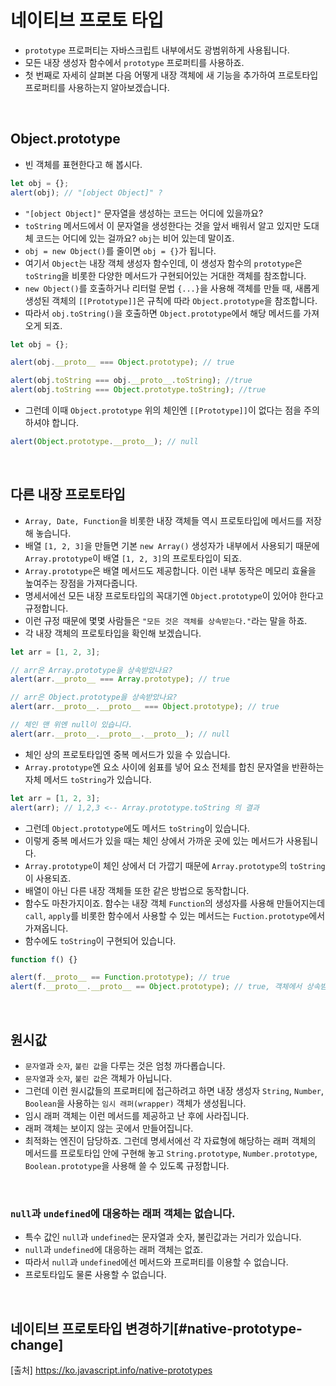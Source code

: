 # 네이티브 프로토 타입

- `prototype` 프로퍼티는 자바스크립트 내부에서도 광범위하게 사용됩니다.
- 모든 내장 생성자 함수에서 `prototype` 프로퍼티를 사용하죠.
- 첫 번째로 자세히 살펴본 다음 어떻게 내장 객체에 새 기능을 추가하여 프로토타입 프로퍼티를 사용하는지 알아보겠습니다.

<br>

## Object.prototype

- 빈 객체를 표현한다고 해 봅시다.

```js
let obj = {};
alert(obj); // "[object Object]" ?
```

- `"[object Object]"` 문자열을 생성하는 코드는 어디에 있을까요?
- `toString` 메서드에서 이 문자열을 생성한다는 것을 앞서 배워서 알고 있지만 도대체 코드는 어디에 있는 걸까요? `obj`는 비어 있는데 말이죠.
- `obj = new Object()`를 줄이면 `obj = {}`가 됩니다.
- 여기서 `Object`는 내장 객체 생성자 함수인데, 이 생성자 함수의 `prototype`은 `toString`을 비롯한 다양한 메서드가 구현되어있는 거대한 객체를 참조합니다.
- `new Object()`를 호출하거나 리터럴 문법 `{...}`을 사용해 객체를 만들 때, 새롭게 생성된 객체의 `[[Prototype]]`은 규칙에 따라 `Object.prototype`을 참조합니다.
- 따라서 `obj.toString()`을 호출하면 `Object.prototype`에서 해당 메서드를 가져오게 되죠.

```js
let obj = {};

alert(obj.__proto__ === Object.prototype); // true

alert(obj.toString === obj.__proto__.toString); //true
alert(obj.toString === Object.prototype.toString); //true
```

- 그런데 이때 `Object.prototype` 위의 체인엔 `[[Prototype]]`이 없다는 점을 주의하셔야 합니다.

```js
alert(Object.prototype.__proto__); // null
```

<br>

## 다른 내장 프로토타입

- `Array, Date, Function`을 비롯한 내장 객체들 역시 프로토타입에 메서드를 저장해 놓습니다.
- 배열 `[1, 2, 3]`을 만들면 기본 `new Array()` 생성자가 내부에서 사용되기 때문에 `Array.prototype`이 배열 `[1, 2, 3]`의 프로토타입이 되죠.
- `Array.prototype`은 배열 메서드도 제공합니다. 이런 내부 동작은 메모리 효율을 높여주는 장점을 가져다줍니다.
- 명세서에선 모든 내장 프로토타입의 꼭대기엔 `Object.prototype`이 있어야 한다고 규정합니다.
- 이런 규정 때문에 몇몇 사람들은 `"모든 것은 객체를 상속받는다."`라는 말을 하죠.
- 각 내장 객체의 프로토타입을 확인해 보겠습니다.

```js
let arr = [1, 2, 3];

// arr은 Array.prototype을 상속받았나요?
alert(arr.__proto__ === Array.prototype); // true

// arr은 Object.prototype을 상속받았나요?
alert(arr.__proto__.__proto__ === Object.prototype); // true

// 체인 맨 위엔 null이 있습니다.
alert(arr.__proto__.__proto__.__proto__); // null
```

- 체인 상의 프로토타입엔 중복 메서드가 있을 수 있습니다.
- `Array.prototype`엔 요소 사이에 쉼표를 넣어 요소 전체를 합친 문자열을 반환하는 자체 메서드 `toString`가 있습니다.

```js
let arr = [1, 2, 3];
alert(arr); // 1,2,3 <-- Array.prototype.toString 의 결과
```

- 그런데 `Object.prototype`에도 메서드 `toString`이 있습니다.
- 이렇게 중복 메서드가 있을 때는 체인 상에서 가까운 곳에 있는 메서드가 사용됩니다.
- `Array.prototype`이 체인 상에서 더 가깝기 때문에 `Array.prototype`의 `toString`이 사용되죠.
- 배열이 아닌 다른 내장 객체들 또한 같은 방법으로 동작합니다.
- 함수도 마찬가지이죠. 함수는 내장 객체 `Function`의 생성자를 사용해 만들어지는데 `call`, `apply`를 비롯한 함수에서 사용할 수 있는 메서드는 `Fuction.prototype`에서 가져옵니다.
- 함수에도 `toString`이 구현되어 있습니다.

```js
function f() {}

alert(f.__proto__ == Function.prototype); // true
alert(f.__proto__.__proto__ == Object.prototype); // true, 객체에서 상속받음
```

<br>

## 원시값

- `문자열`과 `숫자`, `불린 값`을 다루는 것은 엄청 까다롭습니다.
- `문자열`과 `숫자`, `불린 값`은 객체가 아닙니다.
- 그런데 이런 원시값들의 프로퍼티에 접근하려고 하면 내장 생성자 `String`, `Number`, `Boolean`을 사용하는 `임시 래퍼(wrapper)` 객체가 생성됩니다.
- 임시 래퍼 객체는 이런 메서드를 제공하고 난 후에 사라집니다.
- 래퍼 객체는 보이지 않는 곳에서 만들어집니다.
- 최적화는 엔진이 담당하죠. 그런데 명세서에선 각 자료형에 해당하는 래퍼 객체의 메서드를 프로토타입 안에 구현해 놓고 `String.prototype`, `Number.prototype`, `Boolean.prototype`을 사용해 쓸 수 있도록 규정합니다.

<br>

### `null`과 `undefined`에 대응하는 래퍼 객체는 없습니다.

- 특수 값인 `null`과 `undefined`는 문자열과 숫자, 불린값과는 거리가 있습니다.
- `null`과 `undefined`에 대응하는 래퍼 객체는 없죠.
- 따라서 `null`과 `undefined`에선 메서드와 프로퍼티를 이용할 수 없습니다.
- 프로토타입도 물론 사용할 수 없습니다.

<br>

## 네이티브 프로토타입 변경하기[#native-prototype-change]

[출처]
https://ko.javascript.info/native-prototypes
